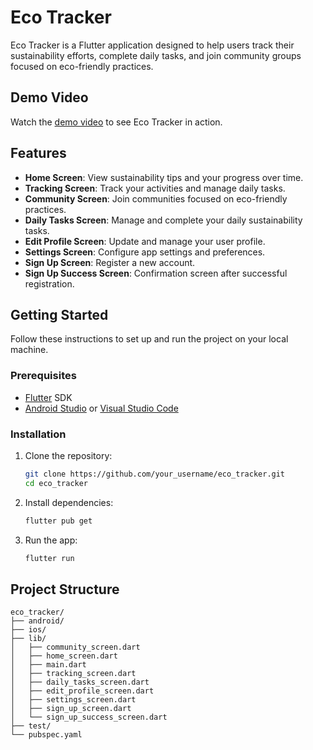 # Eco Tracker

Eco Tracker is a Flutter application designed to help users track their sustainability efforts, complete daily tasks, and join community groups focused on eco-friendly practices.

## Demo Video

Watch the [demo video](https://youtube.com/shorts/k_IdCkhqXp8?feature=share) to see Eco Tracker in action.

## Features

- **Home Screen**: View sustainability tips and your progress over time.
- **Tracking Screen**: Track your activities and manage daily tasks.
- **Community Screen**: Join communities focused on eco-friendly practices.
- **Daily Tasks Screen**: Manage and complete your daily sustainability tasks.
- **Edit Profile Screen**: Update and manage your user profile.
- **Settings Screen**: Configure app settings and preferences.
- **Sign Up Screen**: Register a new account.
- **Sign Up Success Screen**: Confirmation screen after successful registration.

## Getting Started

Follow these instructions to set up and run the project on your local machine.

### Prerequisites

- [Flutter](https://flutter.dev/docs/get-started/install) SDK
- [Android Studio](https://developer.android.com/studio) or [Visual Studio Code](https://code.visualstudio.com/)

### Installation

1. Clone the repository:

    ```bash
    git clone https://github.com/your_username/eco_tracker.git
    cd eco_tracker
    ```

2. Install dependencies:

    ```bash
    flutter pub get
    ```

3. Run the app:

    ```bash
    flutter run
    ```

## Project Structure

```plaintext
eco_tracker/
├── android/
├── ios/
├── lib/
│   ├── community_screen.dart
│   ├── home_screen.dart
│   ├── main.dart
│   ├── tracking_screen.dart
│   ├── daily_tasks_screen.dart
│   ├── edit_profile_screen.dart
│   ├── settings_screen.dart
│   ├── sign_up_screen.dart
│   └── sign_up_success_screen.dart
├── test/
└── pubspec.yaml

